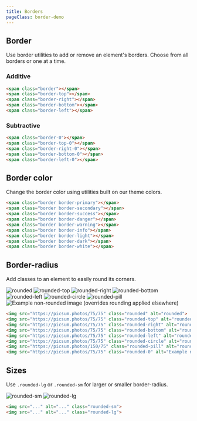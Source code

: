 ```yaml
---
title: Borders
pageClass: border-demo
---
```


## Border

Use border utilities to add or remove an element's borders. Choose from all borders or one at a time.

### Additive

<div class="border-demo-additive">
  <span class="border"></span>
  <span class="border-top"></span>
  <span class="border-right"></span>
  <span class="border-bottom"></span>
  <span class="border-left"></span>
</div>

```html
<span class="border"></span>
<span class="border-top"></span>
<span class="border-right"></span>
<span class="border-bottom"></span>
<span class="border-left"></span>
```

### Subtractive

<div class="border-demo-subtractive">
  <span class="border-0"></span>
  <span class="border-top-0"></span>
  <span class="border-right-0"></span>
  <span class="border-bottom-0"></span>
  <span class="border-left-0"></span>
</div>

```html
<span class="border-0"></span>
<span class="border-top-0"></span>
<span class="border-right-0"></span>
<span class="border-bottom-0"></span>
<span class="border-left-0"></span>
```

## Border color

Change the border color using utilities built on our theme colors.

<div class="border-demo-colors">
<span class="border border-primary"></span>
<span class="border border-secondary"></span>
<span class="border border-success"></span>
<span class="border border-danger"></span>
<span class="border border-warning"></span>
<span class="border border-info"></span>
<span class="border border-light"></span>
<span class="border border-dark"></span>
<span class="border border-white"></span>
</div>

```html
<span class="border border-primary"></span>
<span class="border border-secondary"></span>
<span class="border border-success"></span>
<span class="border border-danger"></span>
<span class="border border-warning"></span>
<span class="border border-info"></span>
<span class="border border-light"></span>
<span class="border border-dark"></span>
<span class="border border-white"></span>
```


## Border-radius

Add classes to an element to easily round its corners.

<div class="border-demo-images">
  <img src="https://picsum.photos/75/75" class="rounded" alt="rounded">
  <img src="https://picsum.photos/75/75" class="rounded-top" alt="rounded-top">
  <img src="https://picsum.photos/75/75" class="rounded-right" alt="rounded-right">
  <img src="https://picsum.photos/75/75" class="rounded-bottom" alt="rounded-bottom">
  <img src="https://picsum.photos/75/75" class="rounded-left" alt="rounded-left">
  <img src="https://picsum.photos/75/75" class="rounded-circle" alt="rounded-circle">
  <img src="https://picsum.photos/150/75" class="rounded-pill" alt="rounded-pill">
  <img src="https://picsum.photos/75/75" class="rounded-0" alt="Example non-rounded image (overrides rounding applied elsewhere)">
</div>

```html
<img src="https://picsum.photos/75/75" class="rounded" alt="rounded">
<img src="https://picsum.photos/75/75" class="rounded-top" alt="rounded-top">
<img src="https://picsum.photos/75/75" class="rounded-right" alt="rounded-right">
<img src="https://picsum.photos/75/75" class="rounded-bottom" alt="rounded-bottom">
<img src="https://picsum.photos/75/75" class="rounded-left" alt="rounded-left">
<img src="https://picsum.photos/75/75" class="rounded-circle" alt="rounded-circle">
<img src="https://picsum.photos/150/75" class="rounded-pill" alt="rounded-pill">
<img src="https://picsum.photos/75/75" class="rounded-0" alt="Example non-rounded image (overrides rounding applied elsewhere)">
```

## Sizes

Use `.rounded-lg` or `.rounded-sm` for larger or smaller border-radius.


<div class="bd-example bd-example-images">
  <img src="https://picsum.photos/150/150" class="rounded-sm" alt="rounded-sm">
  <img src="https://picsum.photos/150/150" class="rounded-lg" alt="rounded-lg">
</div>

```html
<img src="..." alt="..." class="rounded-sm">
<img src="..." alt="..." class="rounded-lg">
```

<script>
export default {
  data(){
    return {
      colors:[]
    }
  }
}
</script>
<style lang="scss">
  .border-demo{
    .border-demo-additive [class^=border]{
      display: inline-block;
      width: 5rem;
      height: 5rem;
      margin: .25rem;
      background-color: #f5f5f5;
      border-color:#bdc9d6;
    }
    .border-demo-subtractive span{
      display: inline-block;
      width: 5rem;
      height: 5rem;
      margin: .25rem;
      background-color: #f5f5f5;
      border:1px solid #bdc9d6;
    }
    .border-demo-colors span{
      display: inline-block;
      width: 5rem;
      height: 5rem;
      margin: .25rem;
      background-color: #f5f5f5;
    }
  }
</style>
